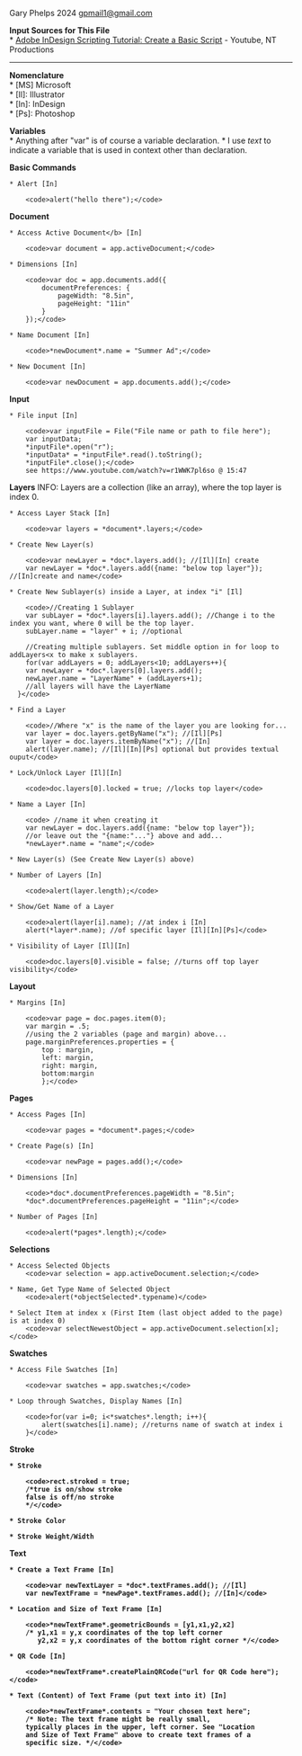 Gary Phelps 2024 gpmail1@gmail.com

<b>Input Sources for This File</b><br>
    * <a href="https://www.youtube.com/watch?v=r1WWK7pl6so">Adobe InDesign Scripting Tutorial: Create a Basic Script</a> - Youtube, NT Productions 

--------------------------------------------------------------------

<b>Nomenclature</b><br>
    * [MS] Microsoft<br> 
    * [Il]: Illustrator<br>
    * [In]: InDesign<br>
    * [Ps]: Photoshop

<b>Variables</b><br>
    * Anything after "var" is of course a variable declaration.
    * I use *text* to indicate a variable that is used in context other than declaration.

<b>Basic Commands</b>

    * Alert [In]

        <code>alert("hello there");</code>

<b>Document</b>
 
    * Access Active Document</b> [In]
        
        <code>var document = app.activeDocument;</code>

    * Dimensions [In]
          
        <code>var doc = app.documents.add({
            documentPreferences: {
                pageWidth: "8.5in",
                pageHeight: "11in"
            }
        });</code>
      
    * Name Document [In]
          
        <code>*newDocument*.name = "Summer Ad";</code>
   
    * New Document [In]
          
        <code>var newDocument = app.documents.add();</code>

<b>Input</b>

    * File input [In]
          
        <code>var inputFile = File("File name or path to file here");
        var inputData;
        *inputFile*.open("r");
        *inputData* = *inputFile*.read().toString();
        *inputFile*.close();</code>
        see https://www.youtube.com/watch?v=r1WWK7pl6so @ 15:47

<b>Layers</b>
INFO: Layers are a collection (like an array), where the top layer is index 0.
    
    * Access Layer Stack [In]
          
        <code>var layers = *document*.layers;</code>

    * Create New Layer(s)

        <code>var newLayer = *doc*.layers.add(); //[Il][In] create
        var newLayer = *doc*.layers.add({name: "below top layer"}); //[In]create and name</code>

    * Create New Sublayer(s) inside a Layer, at index "i" [Il]

        <code>//Creating 1 Sublayer
        var subLayer = *doc*.layers[i].layers.add(); //Change i to the index you want, where 0 will be the top layer.
        subLayer.name = "layer" + i; //optional

        //Creating multiple sublayers. Set middle option in for loop to addLayers<x to make x sublayers.
        for(var addLayers = 0; addLayers<10; addLayers++){
        var newLayer = *doc*.layers[0].layers.add();
        newLayer.name = "LayerName" + (addLayers+1);
        //all layers will have the LayerName
      }</code>

    * Find a Layer
          
        <code>//Where "x" is the name of the layer you are looking for...
        var layer = doc.layers.getByName("x"); //[Il][Ps]
        var layer = doc.layers.itemByName("x"); //[In]
        alert(layer.name); //[Il][In][Ps] optional but provides textual ouput</code>

    * Lock/Unlock Layer [Il][In]
          
        <code>doc.layers[0].locked = true; //locks top layer</code>
    
    * Name a Layer [In]
        
        <code> //name it when creating it
        var newLayer = doc.layers.add({name: "below top layer"});
        //or leave out the "{name:"..."} above and add...
        *newLayer*.name = "name";</code>

    * New Layer(s) (See Create New Layer(s) above)

    * Number of Layers [In]
       
        <code>alert(layer.length);</code>
     
    * Show/Get Name of a Layer
        
        <code>alert(layer[i].name); //at index i [In]
        alert(*layer*.name); //of specific layer [Il][In][Ps]</code>
    
    * Visibility of Layer [Il][In]
        
        <code>doc.layers[0].visible = false; //turns off top layer visibility</code>

<b>Layout</b>

    * Margins [In]
           
        <code>var page = doc.pages.item(0);
        var margin = .5;
        //using the 2 variables (page and margin) above...
        page.marginPreferences.properties = { 
            top : margin,
            left: margin,
            right: margin,
            bottom:margin
            };</code>

<b>Pages</b>
    
    * Access Pages [In]
       
        <code>var pages = *document*.pages;</code>

    * Create Page(s) [In]
        
        <code>var newPage = pages.add();</code>

    * Dimensions [In]
       
        <code>*doc*.documentPreferences.pageWidth = "8.5in";
        *doc*.documentPreferences.pageHeight = "11in";</code>

    * Number of Pages [In]
        
        <code>alert(*pages*.length);</code>

<b>Selections</b>

    * Access Selected Objects
        <code>var selection = app.activeDocument.selection;</code>

    * Name, Get Type Name of Selected Object
        <code>alert(*objectSelected*.typename)</code>

    * Select Item at index x (First Item (last object added to the page) is at index 0)
        <code>var selectNewestObject = app.activeDocument.selection[x];</code>

<b>Swatches</b>

    * Access File Swatches [In]
        
        <code>var swatches = app.swatches;</code>

    * Loop through Swatches, Display Names [In]
        
        <code>for(var i=0; i<*swatches*.length; i++){
            alert(swatches[i].name); //returns name of swatch at index i
        }</code>

<b>Stroke</a>
    
    * Stroke
    
        <code>rect.stroked = true; 
        /*true is on/show stroke
        false is off/no stroke
        */</code>
    
    * Stroke Color
    
    * Stroke Weight/Width

<b>Text</b>

    * Create a Text Frame [In]
        
        <code>var newTextLayer = *doc*.textFrames.add(); //[Il]
        var newTextFrame = *newPage*.textFrames.add(); //[In]</code>

    * Location and Size of Text Frame [In]
        
        <code>*newTextFrame*.geometricBounds = [y1,x1,y2,x2]
        /* y1,x1 = y,x coordinates of the top left corner
           y2,x2 = y,x coordinates of the bottom right corner */</code>

    * QR Code [In]
       
        <code>*newTextFrame*.createPlainQRCode("url for QR Code here");</code>

    * Text (Content) of Text Frame (put text into it) [In]
        
        <code>*newTextFrame*.contents = "Your chosen text here";
        /* Note: The text frame might be really small,
        typically places in the upper, left corner. See "Location
        and Size of Text Frame" above to create text frames of a 
        specific size. */</code>
